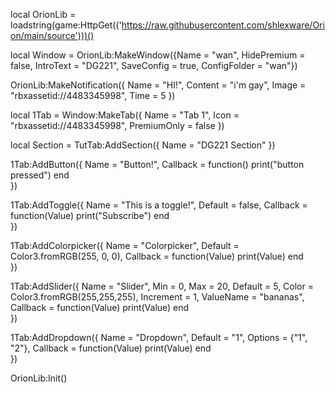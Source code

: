 local OrionLib = loadstring(game:HttpGet(('https://raw.githubusercontent.com/shlexware/Orion/main/source')))()

local Window = OrionLib:MakeWindow({Name = "wan", HidePremium = false,
    IntroText = "DG221", SaveConfig = true, ConfigFolder = "wan"})

OrionLib:MakeNotification({
 Name = "HI!",
 Content = "i'm gay",
 Image = "rbxassetid://4483345998",
 Time = 5
})

local 1Tab = Window:MakeTab({
 Name = "Tab 1",
 Icon = "rbxassetid://4483345998",
 PremiumOnly = false
})

local Section = TutTab:AddSection({
 Name = "DG221 Section"
})

1Tab:AddButton({
 Name = "Button!",
 Callback = function()
        print("button pressed")
   end    
})

1Tab:AddToggle({
 Name = "This is a toggle!",
 Default = false,
 Callback = function(Value)
  print("Subscribe")
 end    
})

1Tab:AddColorpicker({
 Name = "Colorpicker",
 Default = Color3.fromRGB(255, 0, 0),
 Callback = function(Value)
  print(Value)
 end   
})

1Tab:AddSlider({
 Name = "Slider",
 Min = 0,
 Max = 20,
 Default = 5,
 Color = Color3.fromRGB(255,255,255),
 Increment = 1,
 ValueName = "bananas",
 Callback = function(Value)
  print(Value)
 end    
})

1Tab:AddDropdown({
 Name = "Dropdown",
 Default = "1",
 Options = {"1", "2"},
 Callback = function(Value)
  print(Value)
 end    
})

OrionLib:Init()
